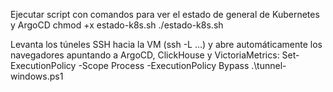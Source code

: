 
Ejecutar script con comandos para ver el estado de general de Kubernetes y ArgoCD
chmod +x estado-k8s.sh
./estado-k8s.sh

Levanta los túneles SSH hacia la VM (ssh -L ...) y abre automáticamente los navegadores apuntando a ArgoCD, ClickHouse y VictoriaMetrics:
Set-ExecutionPolicy -Scope Process -ExecutionPolicy Bypass
.\tunnel-windows.ps1
